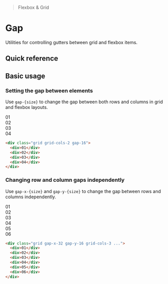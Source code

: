> Flexbox & Grid

# Gap
Utilities for controlling gutters between grid and flexbox items.

## Quick reference

## Basic usage
### Setting the gap between elements
Use `gap-{size}` to change the gap between both rows and columns in grid and flexbox layouts.

<container>
  <box striped class="grid gap-16 grid-cols-2" fg-color="var(--tw-violet-fg)" bg-color="var(--tw-violet-bg)">
    <div class="bg-violet-500 ex-box">01</div>
    <div class="bg-violet-500 ex-box">02</div>
    <div class="bg-violet-500 ex-box">03</div>
    <div class="bg-violet-500 ex-box">04</div>
  </box>
</container>

```html
<div class="grid grid-cols-2 gap-16">
  <div>01</div>
  <div>02</div>
  <div>03</div>
  <div>04</div>
</div>
```

### Changing row and column gaps independently
Use `gap-x-{size}` and `gap-y-{size}` to change the gap between rows and columns independently.
<container>
  <box striped class="grid gap-x-32 gap-y-16 grid-cols-3" fg-color="var(--tw-blue-fg)" bg-color="var(--tw-blue-bg)">
    <div class="bg-blue-500 ex-box">01</div>
    <div class="bg-blue-500 ex-box">02</div>
    <div class="bg-blue-500 ex-box">03</div>
    <div class="bg-blue-500 ex-box">04</div>
    <div class="bg-blue-500 ex-box">05</div>
    <div class="bg-blue-500 ex-box">06</div>
  </box>
</container>

```html
<div class="grid gap-x-32 gap-y-16 grid-cols-3 ...">
  <div>01</div>
  <div>02</div>
  <div>03</div>
  <div>04</div>
  <div>05</div>
  <div>06</div>
</div>
```
